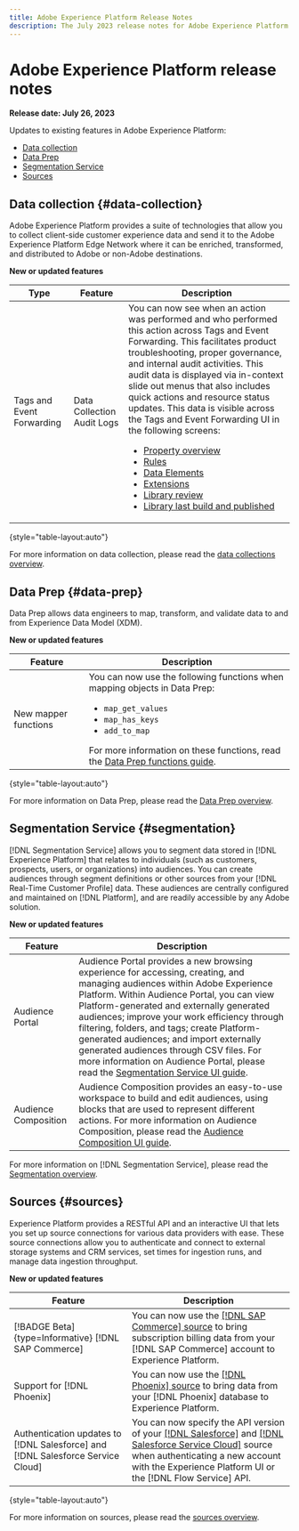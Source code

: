 ```yaml
---
title: Adobe Experience Platform Release Notes
description: The July 2023 release notes for Adobe Experience Platform.
---
```

# Adobe Experience Platform release notes 

**Release date: July 26, 2023**

Updates to existing features in Adobe Experience Platform:

- [Data collection](#data-collection)
- [Data Prep](#data-prep)
- [Segmentation Service](#segmentation)
- [Sources](#sources)

## Data collection {#data-collection}

Adobe Experience Platform provides a suite of technologies that allow you to collect client-side customer experience data and send it to the Adobe Experience Platform Edge Network where it can be enriched, transformed, and distributed to Adobe or non-Adobe destinations.

**New or updated features**

| Type | Feature | Description |
| --- | --- | --- |
| Tags and Event Forwarding | Data Collection Audit Logs | You can now see when an action was performed and who performed this action across Tags and Event Forwarding. This facilitates product troubleshooting, proper governance, and internal audit activities. This audit data is displayed via in-context slide out menus that also includes quick actions and resource status updates. This data is visible across the Tags and Event Forwarding UI in the following screens:<br><ul><li>[Property overview](../../tags/ui/event-forwarding/overview.md#properties)</li><li>[Rules](../../tags/ui/event-forwarding/overview.md#rules)</li><li>[Data Elements](../../tags/ui/event-forwarding/overview.md#data-elements)</li><li>[Extensions](../../tags/ui/event-forwarding/overview.md#extensions)</li><li>[Library review](https://experienceleague.adobe.com/docs/platform-learn/data-collection/tags/build-and-publish-a-library.html)</li><li>[Library last build and published](https://experienceleague.adobe.com/docs/platform-learn/data-collection/tags/build-and-publish-a-library.html)</li></ul> |

{style="table-layout:auto"}

For more information on data collection, please read the [data collections overview](../../tags/home.md).

## Data Prep {#data-prep}

Data Prep allows data engineers to map, transform, and validate data to and from Experience Data Model (XDM).

**New or updated features**

| Feature | Description |
| --- | --- |
| New mapper functions | You can now use the following functions when mapping objects in Data Prep: <ul><li>`map_get_values`</li><li>`map_has_keys`</li><li>`add_to_map`</li></ul> For more information on these functions, read the [Data Prep functions guide](../../data-prep/functions.md#hierarchies---objects). |

{style="table-layout:auto"}

For more information on Data Prep, please read the [Data Prep overview](../../data-prep/home.md).

## Segmentation Service {#segmentation}

[!DNL Segmentation Service] allows you to segment data stored in [!DNL Experience Platform] that relates to individuals (such as customers, prospects, users, or organizations) into audiences. You can create audiences through segment definitions or other sources from your [!DNL Real-Time Customer Profile] data. These audiences are centrally configured and maintained on [!DNL Platform], and are readily accessible by any Adobe solution. 

**New or updated features**

| Feature | Description |
| ------- | ----------- |
| Audience Portal | Audience Portal provides a new browsing experience for accessing, creating, and managing audiences within Adobe Experience Platform. Within Audience Portal, you can view Platform-generated and externally generated audiences; improve your work efficiency through filtering, folders, and tags; create Platform-generated audiences; and import externally generated audiences through CSV files. For more information on Audience Portal, please read the [Segmentation Service UI guide](../../segmentation/ui/overview.md). |
| Audience Composition | Audience Composition provides an easy-to-use workspace to build and edit audiences, using blocks that are used to represent different actions. For more information on Audience Composition, please read the [Audience Composition UI guide](../../segmentation/ui/audience-composition.md). |

For more information on [!DNL Segmentation Service], please read the [Segmentation overview](../../segmentation/home.md).

## Sources {#sources}

Experience Platform provides a RESTful API and an interactive UI that lets you set up source connections for various data providers with ease. These source connections allow you to authenticate and connect to external storage systems and CRM services, set times for ingestion runs, and manage data ingestion throughput.

**New or updated features**

| Feature | Description |
| --- | --- |
| [!BADGE Beta]{type=Informative} [!DNL SAP Commerce] | You can now use the [[!DNL SAP Commerce] source](../../sources/connectors/ecommerce/sap-commerce.md) to bring subscription billing data from your [!DNL SAP Commerce] account to Experience Platform. |
| Support for [!DNL Phoenix] | You can now use the [[!DNL Phoenix] source](../../sources/connectors/databases/phoenix.md) to bring data from your [!DNL Phoenix] database to Experience Platform. |
| Authentication updates to [!DNL Salesforce] and [!DNL Salesforce Service Cloud] | You can now specify the API version of your [[!DNL Salesforce]](../../sources/connectors/crm/salesforce.md) and [[!DNL Salesforce Service Cloud]](../../sources/connectors/customer-success/salesforce-service-cloud.md) source when authenticating a new account with the Experience Platform UI or the [!DNL Flow Service] API.  |

{style="table-layout:auto"}

For more information on sources, please read the [sources overview](../../sources/home.md).

